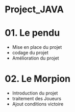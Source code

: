 # Project_JAVA


# 01. Le pendu 
- Mise en place du projet
- codage du projet
- Amélioration du projet

# 02. Le Morpion
- Introduction du projet
- traitement des Joueurs
- Ajout conditions victoire